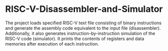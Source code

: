 # RISC-V-Disassembler-and-Simulator

The project loads specified RISC-V text file consisting of binary instructions and generate the assembly code equivalent to the input file (disassembler).
Additionally, it also generates instruction-by-instruction simulation of the RISC-V code (simulator). It prints the contents of registers and data memories after execution of each instruction.


